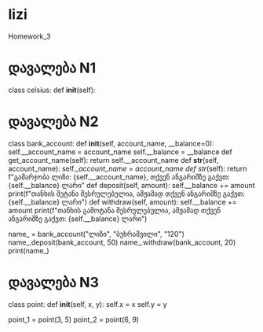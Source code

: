 # lizi
Homework_3

# დავალება N1
class celsius:
    def __init__(self):
        


# დავალება N2
class bank_account:
    def __init__(self, account_name, __balance=0):
        self.__account_name = account_name
        self.__balance = __balance
    def get_account_name(self):
        return self.__account_name
    def __str__(self, account_name):
        self.__account_name = account_name
    def _str__(self):
        return f"გამარჯობა ლიზი: {self.__account_name}, თქვენ ანგარიშზე გაქვთ: {self.__balance} ლარი"
    def deposit(self, amount):
        self.__balance += amount
        print(f"თანხის შეტანა შესრულებულია, ამჟამად თქვენ ანგარიშზე გაქვთ:{self.__balance} ლარი")
    def withdraw(self, amount):
        self.__balance += amount
        print(f"თანხის გამოტანა შესრულებულია, ამჟამად თქვენ ანგარიშზე გაქვთ: {self.__balance} ლარი")


name_ = bank_account("ლიზი", "ბუხრაშვილი", "120")
name_.deposit(bank_account, 50)
name_.withdraw(bank_account, 20)
print(name_)


# დავალება N3
class point:
    def __init__(self, x, y):
        self.x = x
        self.y = y


point_1 = point(3, 5)
point_2 = point(6, 9)
